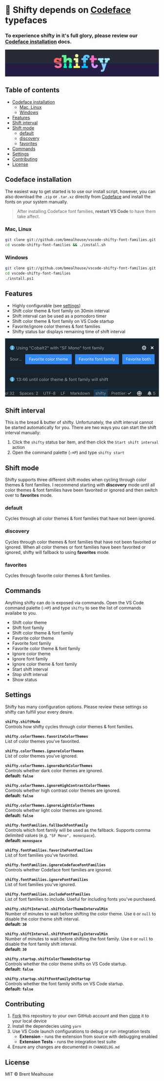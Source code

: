 # 📍 Shifty depends on [Codeface](https://github.com/chrissimpkins/codeface) typefaces

### To experience shifty in it's full glory, please review our [Codeface installation](#codeface-installation) docs.

![shifty banner](/images/shifty-banner.png)

## Table of contents

- [Codeface installation](#codeface-installation)
  - [Mac, Linux](#mac-linux)
  - [Windows](#windows)
- [Features](#features)
- [Shift interval](#shift-interval)
- [Shift mode](#shift-mode)
  - [default](#default)
  - [discovery](#discovery)
  - [favorites](#favorites)
- [Commands](#commands)
- [Settings](#settings)
- [Contributing](#contributing)
- [License](#license)

## Codeface installation

The easiest way to get started is to use our install script, however, you can also download the `.zip` or `.tar.xz` directly from [Codeface](https://github.com/chrissimpkins/codeface) and install the fonts on your system manually.

> After installing Codeface font families, **restart VS Code** to have them take affect.

### Mac, Linux

```sh
git clone git://github.com/bmealhouse/vscode-shifty-font-families.git
cd vscode-shifty-font-families && ./install.sh
```

### Windows

```sh
git clone git://github.com/bmealhouse/vscode-shifty-font-families.git
cd vscode-shifty-font-families
./install.ps1
```

## Features

- Highly configurable (see [settings](#settings))
- Shift color theme & font family on 30min interval
- Shift interval can be used as a pomodoro timer
- Shift color theme & font family on VS Code startup
- Favorite/ignore color themes & font families
- Shifty status bar displays remaining time of shift interval

![shifty status](/images/shifty-status.png)

## Shift interval

This is the bread & butter of shifty. Unfortunately, the shift interval cannot be started automatically for you. There are two ways you can start the shift interval manually:

1. Click the `shifty` status bar item, and then click the `Start shift interval` action
1. Open the command palette (`⇧⌘P`) and type `shifty start`

## Shift mode

Shifty supports three different shift modes when cycling through color themes & font families. I recommend starting with **discovery** mode until all color themes & font families have been favorited or ignored and then switch over to **favorites** mode.

### default

Cycles through all color themes & font families that have not been ignored.

### discovery

Cycles through color themes & font families that have not been favorited or ignored. When all color themes or font families have been favorited or ignored, shifty will fallback to using **favorites** mode.

### favorites

Cycles through favorite color themes & font families.

## Commands

Anything shifty can do is exposed via commands. Open the VS Code command palette (`⇧⌘P`) and type `shifty` to see the list of commands availabe to you.

- Shift color theme
- Shift font family
- Shift color theme & font family
- Favorite color theme
- Favorite font family
- Favorite color theme & font family
- Ignore color theme
- Ignore font family
- Ignore color theme & font family
- Start shift interval
- Stop shift interval
- Show status

## Settings

Shifty has many configuration options. Please review these settings so shifty can fulfill your every desire.

**`shifty.shiftMode`**<br/>
Controls how shifty cycles through color themes & font families.

**`shifty.colorThemes.favoriteColorThemes`**<br/>
List of color themes you've favorited.

**`shifty.colorThemes.ignoreColorThemes`**<br/>
List of color themes you've ignored.

**`shifty.colorThemes.ignoreDarkColorThemes`**<br/>
Controls whether dark color themes are ignored.<br/>
**default: `false`**

**`shifty.colorThemes.ignoreHighContrastColorThemes`**<br/>
Controls whether high contrast color themes are ignored.<br/>
**default: `false`**

**`shifty.colorThemes.ignoreLightColorThemes`**<br/>
Controls whether light color themes are ignored.<br/>
**default: `false`**

**`shifty.fontFamilies.fallbackFontFamily`**<br/>
Controls which font family will be used as the fallback. Supports comma delimited values (e.g. `"SF Mono", monospace`).<br/>
**default: `monospace`**

**`shifty.fontFamilies.favoriteFontFamilies`**<br/>
List of font families you've favorited.

**`shifty.fontFamilies.ignoreCodefaceFontFamilies`**<br/>
Controls whether Codeface font families are ignored.

**`shifty.fontFamilies.ignoreFontFamilies`**<br/>
List of font families you've ignored.

**`shifty.fontFamilies.includeFontFamilies`**<br/>
List of font families to include. Useful for including fonts you've purchased.

**`shifty.shiftInterval.shiftColorThemeIntervalMin`**<br/>
Number of minutes to wait before shifting the color theme. Use `0` or `null` to disable the color theme shift interval.<br/>
**default: `30`**

**`shifty.shiftInterval.shiftFontFamilyIntervalMin`**<br/>
Number of minutes to wait before shifting the font family. Use `0` or `null` to disable the font family shift interval.<br/>
**default: `30`**

**`shifty.startup.shiftColorThemeOnStartup`**<br/>
Controls whether the color theme shifts on VS Code startup.<br/>
**default: `false`**

**`shifty.startup.shiftFontFamilyOnStartup`**<br/>
Controls whether the font family shifts on VS Code startup.<br/>
**default: `false`**

## Contributing

1. [Fork](https://help.github.com/en/articles/fork-a-repo) this repository to your own GitHub account and then [clone](https://help.github.com/en/articles/cloning-a-repository) it to your local device
1. Install the dependecies using `yarn`
1. Use VS Code launch configurations to debug or run integration tests
   - **Extension** - runs the extension from source with debugging enabled
   - **Extension Tests** - runs the integration test suite
1. Ensure any changes are documented in `CHANGELOG.md`

## License

MIT © Brent Mealhouse
